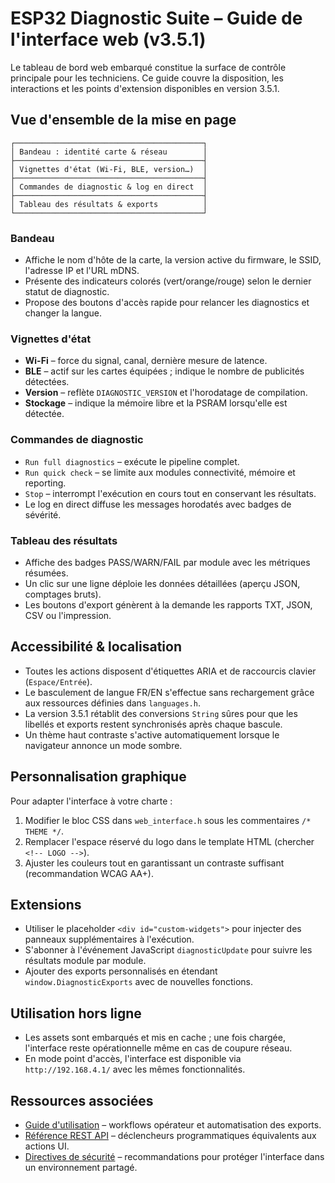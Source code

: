 # ESP32 Diagnostic Suite – Guide de l'interface web (v3.5.1)

Le tableau de bord web embarqué constitue la surface de contrôle principale pour les techniciens. Ce guide couvre la disposition,
les interactions et les points d'extension disponibles en version 3.5.1.

## Vue d'ensemble de la mise en page
```
┌──────────────────────────────────────────┐
│ Bandeau : identité carte & réseau        │
├──────────────────────────────────────────┤
│ Vignettes d'état (Wi-Fi, BLE, version…)  │
├──────────────────────────────────────────┤
│ Commandes de diagnostic & log en direct  │
├──────────────────────────────────────────┤
│ Tableau des résultats & exports          │
└──────────────────────────────────────────┘
```

### Bandeau
- Affiche le nom d'hôte de la carte, la version active du firmware, le SSID, l'adresse IP et l'URL mDNS.
- Présente des indicateurs colorés (vert/orange/rouge) selon le dernier statut de diagnostic.
- Propose des boutons d'accès rapide pour relancer les diagnostics et changer la langue.

### Vignettes d'état
- **Wi-Fi** – force du signal, canal, dernière mesure de latence.
- **BLE** – actif sur les cartes équipées ; indique le nombre de publicités détectées.
- **Version** – reflète `DIAGNOSTIC_VERSION` et l'horodatage de compilation.
- **Stockage** – indique la mémoire libre et la PSRAM lorsqu'elle est détectée.

### Commandes de diagnostic
- `Run full diagnostics` – exécute le pipeline complet.
- `Run quick check` – se limite aux modules connectivité, mémoire et reporting.
- `Stop` – interrompt l'exécution en cours tout en conservant les résultats.
- Le log en direct diffuse les messages horodatés avec badges de sévérité.

### Tableau des résultats
- Affiche des badges PASS/WARN/FAIL par module avec les métriques résumées.
- Un clic sur une ligne déploie les données détaillées (aperçu JSON, comptages bruts).
- Les boutons d'export génèrent à la demande les rapports TXT, JSON, CSV ou l'impression.

## Accessibilité & localisation
- Toutes les actions disposent d'étiquettes ARIA et de raccourcis clavier (`Espace/Entrée`).
- Le basculement de langue FR/EN s'effectue sans rechargement grâce aux ressources définies dans `languages.h`.
- La version 3.5.1 rétablit des conversions `String` sûres pour que les libellés et exports restent synchronisés après chaque bascule.
- Un thème haut contraste s'active automatiquement lorsque le navigateur annonce un mode sombre.

## Personnalisation graphique
Pour adapter l'interface à votre charte :

1. Modifier le bloc CSS dans `web_interface.h` sous les commentaires `/* THEME */`.
2. Remplacer l'espace réservé du logo dans le template HTML (chercher `<!-- LOGO -->`).
3. Ajuster les couleurs tout en garantissant un contraste suffisant (recommandation WCAG AA+).

## Extensions
- Utiliser le placeholder `<div id="custom-widgets">` pour injecter des panneaux supplémentaires à l'exécution.
- S'abonner à l'événement JavaScript `diagnosticUpdate` pour suivre les résultats module par module.
- Ajouter des exports personnalisés en étendant `window.DiagnosticExports` avec de nouvelles fonctions.

## Utilisation hors ligne
- Les assets sont embarqués et mis en cache ; une fois chargée, l'interface reste opérationnelle même en cas de coupure réseau.
- En mode point d'accès, l'interface est disponible via `http://192.168.4.1/` avec les mêmes fonctionnalités.

## Ressources associées
- [Guide d'utilisation](USAGE_FR.md) – workflows opérateur et automatisation des exports.
- [Référence REST API](API_REFERENCE_FR.md) – déclencheurs programmatiques équivalents aux actions UI.
- [Directives de sécurité](SECURITY_FR.md) – recommandations pour protéger l'interface dans un environnement partagé.
